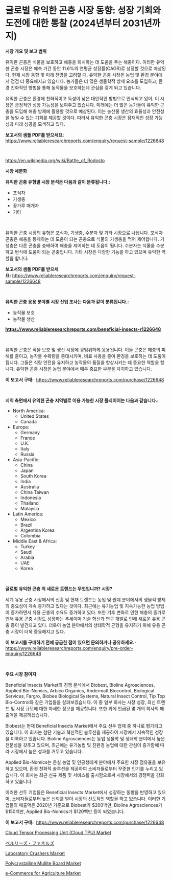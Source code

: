 <p><h1>글로벌 유익한 곤충 시장 동향: 성장 기회와 도전에 대한 통찰 (2024년부터 2031년까지)</h1></p><p><strong>시장 개요 및 보고 범위</strong></p>
<p><p>유익한 곤충은 식물을 보호하고 해충을 퇴치하는 데 도움을 주는 해충이다. 이러한 유익한 곤충 시장은 예측 기간 동안 11.6%의 연평균 성장률(CAGR)로 성장할 것으로 예상된다. 현재 시장 동향 및 미래 전망을 고려할 때, 유익한 곤충 시장은 농업 및 환경 분야에서 점점 더 중요해지고 있습니다. 농가들은 더 많은 생물학적 방제 요소를 도입하고, 환경 친화적인 방법을 통해 농작물을 보호하는데 관심을 갖게 되고 있습니다.</p><p>유익한 곤충은 환경에 친화적이고 독성이 낮은 대안적인 방법으로 인식되고 있어, 이 시장은 긍정적인 성장 가능성을 보여주고 있습니다. 미래에는 더 많은 농가들이 유익한 곤충을 도입해 해충 방제에 활용할 것으로 예상된다. 이는 농산물 생산의 효율성과 안전성을 높일 수 있는 기회를 제공할 것이다. 따라서 유익한 곤충 시장은 잠재적인 성장 가능성과 미래 성공을 모색하고 있다.</p></p>
<p><strong>보고서의 샘플 PDF를 받으세요:</strong> <a href="https://www.reliableresearchreports.com/enquiry/request-sample/1226648">https://www.reliableresearchreports.com/enquiry/request-sample/1226648</a></p>
<p>&nbsp;</p>
<p><a href="https://en.wikipedia.org/wiki/Battle_of_Rodosto">https://en.wikipedia.org/wiki/Battle_of_Rodosto</a></p>
<p><strong>시장 세분화</strong></p>
<p><strong>유익한 곤충 유형별 시장 분석은 다음과 같이 분류됩니다.:</strong></p>
<p><ul><li>포식자</li><li>기생충</li><li>꽃가루 매개자</li><li>기타</li></ul></p>
<p>&nbsp;</p>
<p><p>유익한 곤충 시장의 유형은 포식자, 기생충, 수분자 및 기타 시장으로 나뉩니다. 포식자 곤충은 해충을 통제하는 데 도움이 되는 곤충으로 식물의 기생충을 먹어 제어합니다. 기생충은 다른 곤충을 숭배하여 해충을 제어하는 데 도움이 됩니다. 수분자는 식물을 수분하고 번식에 도움이 되는 곤충입니다. 기타 시장은 다양한 기능을 하고 있으며 유익한 역할을 합니다.</p></p>
<p><strong>보고서의 샘플 PDF를 받으세요:</strong>&nbsp;<a href="https://www.reliableresearchreports.com/enquiry/request-sample/1226648">https://www.reliableresearchreports.com/enquiry/request-sample/1226648</a></p>
<p>&nbsp;</p>
<p><strong> 유익한 곤충 응용 분야별 시장 산업 조사는 다음과 같이 분류됩니다.:</strong></p>
<p><ul><li>농작물 보호</li><li>농작물 생산</li></ul></p>
<p><strong><a href="https://www.reliableresearchreports.com/beneficial-insects-r1226648">https://www.reliableresearchreports.com/beneficial-insects-r1226648</a></strong></p>
<p>&nbsp;</p>
<p><p>유익한 곤충은 작물 보호 및 생산 시장에 광범위하게 응용됩니다. 이들 곤충은 해충의 피해를 줄이고, 농작물 수확량을 증대시키며, 비료 사용을 줄여 환경을 보호하는 데 도움이 됩니다. 그들은 식량 안전을 유지하고 농작물의 품질을 향상시키는 데 중요한 역할을 합니다. 유익한 곤충 시장은 농업 분야에서 매우 중요한 부분을 차지하고 있습니다.</p></p>
<p><strong>이 보고서 구매:</strong>&nbsp; <a href="https://www.reliableresearchreports.com/purchase/1226648">https://www.reliableresearchreports.com/purchase/1226648</a></p>
<p>&nbsp;</p>
<p><strong>지역 측면에서 유익한 곤충 지역별로 이용 가능한 시장 플레이어는 다음과 같습니다.:</strong></p>
<p><ul>
    <li>
        North America:
        <ul>
            <li>United States</li>
            <li>Canada</li>
        </ul>
    </li>
    <li>
        Europe:
        <ul>
            <li>Germany</li>
            <li>France</li>
            <li>U.K.</li>
            <li>Italy</li>
            <li>Russia</li>
        </ul>
    </li>
    <li>
        Asia-Pacific:
        <ul>
            <li>China</li>
            <li>Japan</li>
            <li>South Korea</li>
            <li>India</li>
            <li>Australia</li>
            <li>China Taiwan</li>
            <li>Indonesia</li>
            <li>Thailand</li>
            <li>Malaysia</li>
        </ul>
    </li>
    <li>
        Latin America:
        <ul>
            <li>Mexico</li>
            <li>Brazil</li>
            <li>Argentina Korea</li>
            <li>Colombia</li>
        </ul>
    </li>
    <li>
        Middle East & Africa:
        <ul>
            <li>Turkey</li>
            <li>Saudi</li>
            <li>Arabia</li>
            <li>UAE</li>
            <li>Korea</li>
        </ul>
    </li>
    </ul></p>
<p>&nbsp;</p>
<p><strong>글로벌 유익한 곤충 의 새로운 트렌드는 무엇입니까? 시장?</strong></p>
<p><p>세계 유용 곤충 시장에서의 신흥 및 현재 트렌드는 농업 및 원예 분야에서의 생물적 방제의 중요성이 계속 증가하고 있다는 것이다. 최근에는 유기농업 및 지속가능한 농업 방법이 증가하면서 유용 곤충의 수요도 증가하고 있다. 또한 기후 변화로 인한 해충의 증가로 인해 유용 곤충 시장도 성장하는 추세이며 기술 혁신과 연구 개발로 인해 새로운 유용 곤충 종이 발견되고 있다. 더욱이 농업 분야에서의 생태학적 균형을 유지하기 위해 유용 곤충 시장이 더욱 중요해지고 있다.</p></p>
<p><strong>이 보고서를 구매하기 전에 궁금한 점이 있으면 문의하거나 공유하세요.</strong>- <a href="https://www.reliableresearchreports.com/enquiry/pre-order-enquiry/1226648">https://www.reliableresearchreports.com/enquiry/pre-order-enquiry/1226648</a></p>
<p>&nbsp;</p>
<p><strong>주요 시장 참여자</strong></p>
<p><p>Beneficial Insects Market의 경쟁 분석에서 Biobest, Bioline Agrosciences, Applied Bio-Nomics, Arbico Organics, Andermatt Biocontrol, Biological Services, Fargro, Biobee Biological Systems, Natural Insect Control, Tip Top Bio-Control와 같은 기업들을 살펴보겠습니다. 이 중 일부 회사는 시장 성장, 최신 트렌드 및 시장 규모에 대한 자세한 정보를 제공합니다. 또한 위에 언급된 몇 개의 회사의 매출액을 제공하겠습니다. </p><p>Biobest는 현재 Beneficial Insects Market에서 주요 선두 업체 중 하나로 평가되고 있습니다. 이 회사는 첨단 기술과 혁신적인 솔루션을 제공하여 시장에서 지속적인 성장을 이룩하고 있습니다. Bioline Agrosciences는 농업 생물학 및 생태학 분야에서 높은 전문성을 갖추고 있으며, 최근에는 유기농법 및 친환경 농업에 대한 관심이 증가함에 따라 시장에서 높은 성과를 거두고 있습니다. </p><p>Applied Bio-Nomics는 온실 농업 및 인공생태계 분야에서 주요한 시장 점유율을 보유하고 있으며, 환경 친화적 솔루션을 제공하여 소비자들로부터 꾸준한 인기를 누리고 있습니다. 이 회사는 최근 신규 제품 및 서비스를 출시함으로써 시장에서의 경쟁력을 강화하고 있습니다. </p><p>이러한 선두 기업들은 Beneficial Insects Market에서 성장하는 동향을 반영하고 있으며, 소비자들로부터 높은 신뢰를 받아 시장의 선도적인 역할을 하고 있습니다. 이러한 기업들의 매출액은 2020년 기준으로 Biobest가 $200백만, Bioline Agrosciences가 $150백만, Applied Bio-Nomics가 $120백만 등이 되었습니다.</p></p>
<p><strong>이 보고서 구매:</strong>&nbsp;&nbsp;<a href="https://www.reliableresearchreports.com/purchase/1226648">https://www.reliableresearchreports.com/purchase/1226648</a></p>
<p><p><a href="https://issuu.com/reportprime-2/docs/cloud-tensor-processing-unit-cloud-_f0a76a1733ec2b">Cloud Tensor Processing Unit (Cloud TPU) Market</a></p><p><a href="https://github.com/DanykaKilback/Market-Research-Report-List-2/blob/main/601115419944.md">ベルリーズ・ファネルズ</a></p><p><a href="https://www.linkedin.com/pulse/laboratory-crushers-market-share-analysis-growth-trends-forecasts-d1hoc?trackingId=FGr2NHBi6cgRQfhnWUPCwg%3D%3D">Laboratory Crushers Market</a></p><p><a href="https://github.com/liliskanaya73/Market-Research-Report-List-1/blob/main/polycrystalline-mullite-board-market.md">Polycrystalline Mullite Board Market</a></p><p><a href="https://issuu.com/reportprime-2/docs/e-commerce-for-agriculture-market-size-2030.pptx">e-Commerce for Agriculture Market</a></p></p>